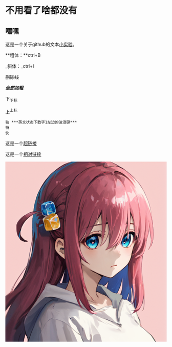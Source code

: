 # 不用看了啥都没有

## 嘿嘿


这是一个关于github的文本[小实验](https://www.baidu.com)。

**粗体：**ctrl+B

_斜体：_ctrl+I

~~删除线~~ 

***全部加粗***

下<sub>下标</sub>

上<sup>上标</sup>

```
独 ***英文状态下数字1左边的波浪键***
特
快
```

这是一个[超链接](https://www.baidu.com)

这是一个[相对链接](/demo/text.py)

![123](https://github.com/NmaicaiBJZ/myboy/blob/master/hitoriGotohBocchiThe_v1.png)
